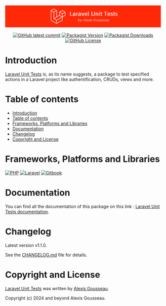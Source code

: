 <div align="center">

[![Banner of the github account](./assets/images/github-visual.png)](https://packagist.org/packages/alexis-gss/laravel-unit-tests)

[![GitHub latest commit](https://img.shields.io/github/last-commit/alexis-gss/laravel-unit-tests?color=ff2908&style=for-the-badge)](https://github.com/alexis-gss/laravel-unit-tests/commit/master)
[![Packagist Version](https://img.shields.io/packagist/v/alexis-gss/laravel-unit-tests?color=ff2908&style=for-the-badge)](https://packagist.org/packages/alexis-gss/laravel-unit-tests)
[![Packagist Downloads](https://img.shields.io/packagist/dt/alexis-gss/laravel-unit-tests?color=ff2908&style=for-the-badge)](https://packagist.org/packages/alexis-gss/laravel-unit-tests)
[![GitHub License](https://img.shields.io/github/license/alexis-gss/laravel-unit-tests?color=ff2908&style=for-the-badge)](https://packagist.org/packages/alexis-gss/laravel-unit-tests)

</div>

# Introduction
[Laravel Unit Tests](https://packagist.org/packages/alexis-gss/laravel-unit-tests) is, as its name suggests, a package to test specified actions in a Laravel project like authentification, CRUDs, views and more.

# Table of contents

- [Introduction](#introduction)
- [Table of contents](#table-of-contents)
- [Frameworks, Platforms and Libraries](#frameworks-platforms-and-libraries)
- [Documentation](#documentation)
- [Changelog](#changelog)
- [Copyright and License](#copyright-and-license)

# Frameworks, Platforms and Libraries
[![PHP](https://img.shields.io/badge/php-%23777BB4.svg?style=for-the-badge&logo=php&logoColor=white)](https://www.php.net/)
[![Laravel](https://img.shields.io/badge/laravel-%23FF2D20.svg?style=for-the-badge&logo=laravel&logoColor=white)](https://laravel.com/docs/master)
[![Gitbook](https://img.shields.io/badge/GitBook-7B36ED?style=for-the-badge&logo=gitbook&logoColor=white)](https://www.gitbook.com/)

# Documentation

You can find all the documentation of this package on this link : [Laravel Unit Tests documentation](https://docs-laravel-unit-tests.alexis-gousseau.com).

# Changelog

Latest version v1.1.0.

See the [CHANGELOG.md](CHANGELOG.md) file for details.

# Copyright and License

[Laravel Unit Tests](https://packagist.org/packages/alexis-gss/laravel-unit-tests) was written by [Alexis Gousseau](https://github.com/alexis-gss).

Copyright (c) 2024 and beyond Alexis Gousseau.
